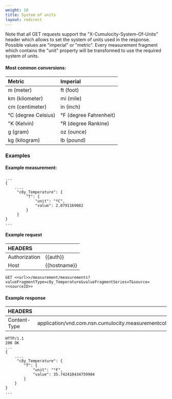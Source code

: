 ```yaml
---
weight: 10
title: System of units
layout: redirect
---
```


Note that all GET requests support the "X-Cumulocity-System-Of-Units" header which allows to set the system of units used in the response.
Possible values are "imperial" or "metric".
Every measurement fragment which contains the "unit" property will be transformed to use the required system of units.

#### Most common conversions:

|Metric|Imperial|
|:-------|:-----|
|m (meter)|ft (foot)|
|km (kilometer)|mi (mile)|
|cm (centimeter)|in (inch)|
|°C (degree Celsius)|°F (degree Fahrenheit)|
|"K (Kelvin)|°R (degree Rankine)|
|g (gram)|oz (ounce)|
|kg (kilogram)|lb (pound)|

### Examples

#### Example measurement:
```http
...
{
    ....
     "c8y_Temperature": {
         "T": {
             "unit": "ºC",
             "value": 2.0791169082
         }
     }
}
...
```

#### Example request

|HEADERS||
|:---|:---|
|Authorization|{{auth}}
|Host|{{hostname}}|

```http
GET <<url>>/measurement/measurements?valueFragmentType=c8y_Temperature&valueFragmentSeries=T&source=<<sourceID>>
```

#### Example response

|HEADERS||
|:---|:---|
|Content-Type|application/vnd.com.nsn.cumulocity.measurementcollection+json;ver=...
```http
HTTP/1.1 
200 OK
...
{
    ....
     "c8y_Temperature": {
        "T": {
            "unit": "°F",
            "value": 35.742410434759904
        }
    }
}
...
```